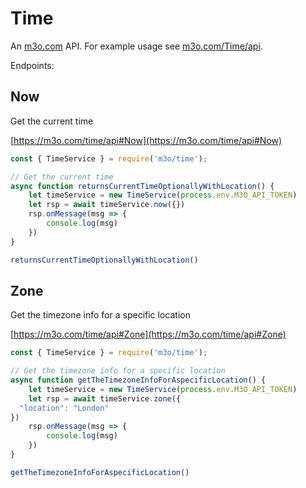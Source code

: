 # Time

An [m3o.com](https://m3o.com) API. For example usage see [m3o.com/Time/api](https://m3o.com/Time/api).

Endpoints:

## Now

Get the current time


[https://m3o.com/time/api#Now](https://m3o.com/time/api#Now)

```js
const { TimeService } = require('m3o/time');

// Get the current time
async function returnsCurrentTimeOptionallyWithLocation() {
	let timeService = new TimeService(process.env.M3O_API_TOKEN)
	let rsp = await timeService.now({})
	rsp.onMessage(msg => {
		console.log(msg)
	})
}

returnsCurrentTimeOptionallyWithLocation()
```
## Zone

Get the timezone info for a specific location


[https://m3o.com/time/api#Zone](https://m3o.com/time/api#Zone)

```js
const { TimeService } = require('m3o/time');

// Get the timezone info for a specific location
async function getTheTimezoneInfoForAspecificLocation() {
	let timeService = new TimeService(process.env.M3O_API_TOKEN)
	let rsp = await timeService.zone({
  "location": "London"
})
	rsp.onMessage(msg => {
		console.log(msg)
	})
}

getTheTimezoneInfoForAspecificLocation()
```
